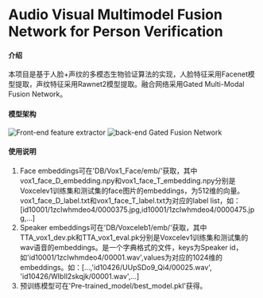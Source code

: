 # Audio Visual Multimodel Fusion Network for Person Verification

#### 介绍
本项目是基于人脸+声纹的多模态生物验证算法的实现，人脸特征采用Facenet模型提取，声纹特征采用Rawnet2模型提取。融合网络采用Gated Multi-Modal Fusion Network。
#### 模型架构
![Front-end feature extractor](https://images.gitee.com/uploads/images/2021/0829/184341_dea79126_7955921.png "屏幕截图.png")
![back-end Gated Fusion Network](https://images.gitee.com/uploads/images/2021/0829/183620_bfce2a8d_7955921.png "屏幕截图.png")

#### 使用说明
1.  Face embeddings可在'DB/Vox1_Face/emb/'获取，其中vox1_face_D_embedding.npy和vox1_face_T_embedding.npy分别是Voxcelev1训练集和测试集的face图片的embeddings，为512维的向量。vox1_face_D_label.txt和vox1_face_T_label.txt为对应的label list，如：[id10001/1zcIwhmdeo4/0000375.jpg,id10001/1zcIwhmdeo4/0000475.jpg,...]
2.  Speaker embeddings可在'DB/Voxceleb1/emb/'获取，其中TTA_vox1_dev.pk和TTA_vox1_eval.pk分别是Voxcelev1训练集和测试集的wav语音的embeddings。是一个字典格式的文件，keys为Speaker id，如'id10001/1zcIwhmdeo4/00001.wav',values为对应的1024维的embeddings。如：[...,'id10426/UUpSDo9_Qi4/00025.wav', 'id10426/WIbIl2skqjk/00001.wav',...]
3.  预训练模型可在'Pre-trained_model/best_model.pkl'获得。

